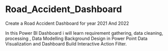 # Road_Accident_Dashboard
Create a Road Accident Dashboard for year 2021 And  2022 

In this Power BI Dashboard i will learn requirement gathering, 
data cleaning, processing ,
Data Modelling
Background Design in Power Point
Data Visualization and Dashboard Build
Interactive Action Filter.
